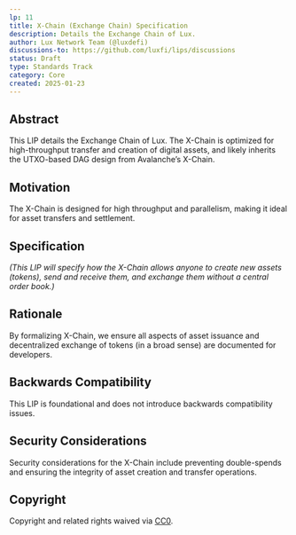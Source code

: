 ```yaml
---
lp: 11
title: X-Chain (Exchange Chain) Specification
description: Details the Exchange Chain of Lux.
author: Lux Network Team (@luxdefi)
discussions-to: https://github.com/luxfi/lips/discussions
status: Draft
type: Standards Track
category: Core
created: 2025-01-23
---
```


## Abstract

This LIP details the Exchange Chain of Lux. The X-Chain is optimized for high-throughput transfer and creation of digital assets, and likely inherits the UTXO-based DAG design from Avalanche’s X-Chain.

## Motivation

The X-Chain is designed for high throughput and parallelism, making it ideal for asset transfers and settlement.

## Specification

*(This LIP will specify how the X-Chain allows anyone to create new assets (tokens), send and receive them, and exchange them without a central order book.)*

## Rationale

By formalizing X-Chain, we ensure all aspects of asset issuance and decentralized exchange of tokens (in a broad sense) are documented for developers.

## Backwards Compatibility

This LIP is foundational and does not introduce backwards compatibility issues.

## Security Considerations

Security considerations for the X-Chain include preventing double-spends and ensuring the integrity of asset creation and transfer operations.

## Copyright

Copyright and related rights waived via [CC0](../LICENSE.md).